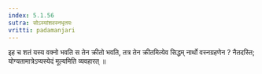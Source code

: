```yaml
---
index: 5.1.56
sutra: सोऽस्यांशवस्नभृतयः
vritti: padamanjari
---
```


 इह च शतं यस्य वक्नो भवति स तेन क्रीतो भवति, तत्र तेन क्रीतमित्येव सिद्धम् नार्थो वस्नग्रहणेन ? नैतदस्ति; योग्यतामात्रेऽप्यस्येदं मूल्यमिति व्यवहारत् ॥